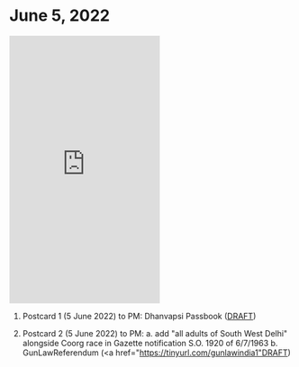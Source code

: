 # June 5, 2022

<iframe src="https://www.facebook.com/plugins/video.php?height=476&href=https%3A%2F%2Fwww.facebook.com%2Fvinamr.sachdeva.7%2Fvideos%2F793110651678171%2F&show_text=false&width=267&t=0" width="267" height="476" style="border:none;overflow:hidden" scrolling="no" frameborder="0" allowfullscreen="true" allow="autoplay; clipboard-write; encrypted-media; picture-in-picture; web-share" allowFullScreen="true"></iframe>

1. Postcard 1 (5 June 2022) to PM: Dhanvapsi Passbook (<a href="https://tinyurl.com/khanij1">DRAFT</a>)

2. Postcard 2 (5 June 2022) to PM: 
a. add "all adults of South West Delhi" alongside Coorg race in Gazette notification S.O. 1920 of 6/7/1963
b. GunLawReferendum (<a href="https://tinyurl.com/gunlawindia1"DRAFT</a>)
